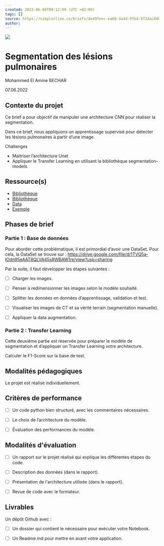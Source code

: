 ```yaml
---
created: 2022-06-08T09:12:09 (UTC +02:00)
tags: []
source: https://simplonline.co/briefs/de49feec-ea0b-4a4d-97b4-972dac84b261
author: 
---
```


![](https://simplonline.co/_next/image?url=https%3A%2F%2Fsimplonline-v3-prod.s3.eu-west-3.amazonaws.com%2Fmedia%2Fimage%2Fjpg%2Fcb4b9733-3fff-43d0-a1c7-e469e016b978.jpg&w=1280&q=75)

# Segmentation des lésions pulmonaires

Mohammed El Amine BECHAR

07.06.2022

## Contexte du projet

Ce brief a pour objectif de manipuler une architecture CNN pour réaliser la segmentation.

Dans ce brief, nous appliquons un apprentissage supervisé pour détecter les lésions pulmonaires à partir d’une image.

Challenges

- Maitriser l’architecture Unet
- Appliquer le Transfer Learning en utilisant la bibliothèque segmentation-models.

## Ressource(s)

- [Bibliothèque](https://pypi.org/project/segmentation-models/0.1.2/)
- [Bibliothèque](https://github.com/qubvel/segmentation_models)
- [Data](https://drive.google.com/file/d/1TVQ5a-IOdn95eAAT8QLVA45s8WBAW1re/view?usp=sharing)
- [Exemple](https://github.com/MEABECHAR/Deep-learning-vs.-Superpixel-classification-for-breast-masses-segmentation/blob/master/CNN_segmentation.py)

## Phases de brief

### Partie 1 : Base de données

Pour aborder cette problématique, il est primordial d’avoir une DataSet. Pour cela, la DataSet se trouve sur : https://drive.google.com/file/d/1TVQ5a-IOdn95eAAT8QLVA45s8WBAW1re/view?usp=sharing

Par la suite, il faut développer les étapes suivantes :

- [ ] Charger les images.
- [ ] Penser à redimensionner les images selon le modèle souhaité.
- [ ] Splitter les données en données d’apprentissage, validation et test.
- [ ] Visualiser les images de CT et sa vérité terrain (segmentation manuelle).
- [ ] Appliquer la data augmentation.


### Partie 2 : Transfer Learning

Cette deuxième partie est réservée pour préparer le modèle de segmentation et d’appliquer un Transfer Learning votre architecture.

Calculer le F1-Score sur la base de test.


## Modalités pédagogiques

Le projet est réalisé individuellement.


## Critères de performance

- [ ] Un code python bien structuré, avec les commentaires nécessaires.
- [ ] Le choix de l’architecture du modèle.
- [ ] Évaluation des performances du modèle.


## Modalités d'évaluation

- [ ] Un rapport sur le projet réalisé qui explique les différentes étapes du code.
- [ ] Description des données (dans le rapport).
- [ ] Présentation de l'architecture utilisée (dans le rapport).
- [ ] Revue de code avec le formateur.


## Livrables

Un dépôt Github avec :
- [ ] Un dossier qui contient le nécessaire pour exécuter votre Notebook.
- [ ] Un Readme.md pour mettre en avant votre application.

